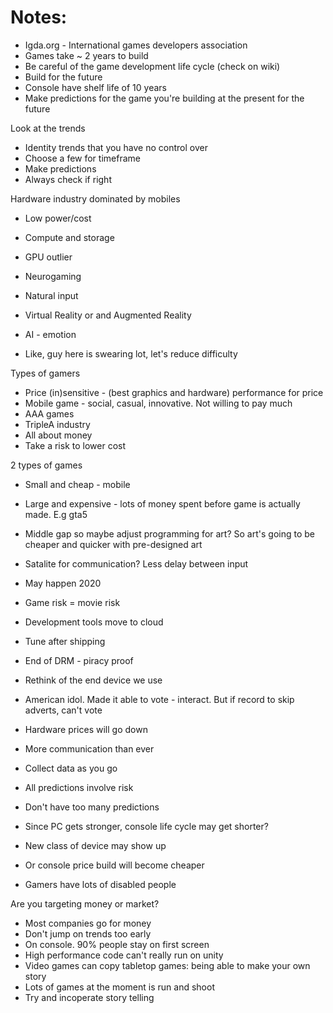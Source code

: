 # Notes:

- Igda.org - International games developers association
- Games take ~ 2 years to build
- Be careful of the game development life cycle (check on wiki)
- Build for the future
- Console have shelf life of 10 years
- Make predictions for the game you're building at the present for the future


Look at the trends
- Identity trends that you have no control over
- Choose a few for timeframe
- Make predictions
- Always check if right

Hardware industry dominated by mobiles
- Low power/cost
- Compute and storage
- GPU outlier

- Neurogaming
- Natural input
- Virtual Reality or and Augmented Reality
- AI - emotion
 - Like, guy here is swearing lot, let's reduce difficulty

Types of gamers
- Price (in)sensitive - (best graphics and hardware) performance for price
- Mobile game - social, casual, innovative. Not willing to pay much
- AAA games
- TripleA industry
- All about money
- Take a risk to lower cost

2 types of games
- Small and cheap - mobile
- Large and expensive - lots of money spent before game is actually made. E.g gta5

- Middle gap so maybe adjust programming for art? So art's going to be cheaper and quicker with pre-designed art

- Satalite for communication? Less delay between input
- May happen 2020
- Game risk = movie risk
- Development tools move to cloud
- Tune after shipping
- End of DRM - piracy proof
- Rethink of the end device we use

- American idol. Made it able to vote - interact. But if record to skip adverts, can't vote

- Hardware prices will go down
- More communication than ever
- Collect data as you go

- All predictions involve risk
- Don't have too many predictions
- Since PC gets stronger, console life cycle may get shorter?
- New class of device may show up
- Or console price build will become cheaper
- Gamers have lots of disabled people

Are you targeting money or market?

- Most companies go for money
- Don't jump on trends too early
- On console.  90% people stay on first screen
- High performance code can't really run on unity
- Video games can copy tabletop games: being able to make your own story
- Lots of games at the moment is run and shoot
- Try and incoperate story telling
